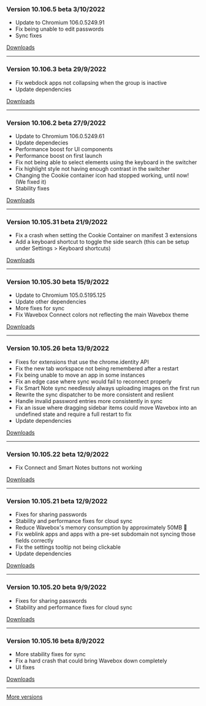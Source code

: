 <h3>Version 10.106.5 beta <span class="date">3/10/2022</span></h3>
<ul>
  <li>Update to Chromium 106.0.5249.91</li>
  <li>Fix being unable to edit passwords</li>
  <li>Sync fixes</li>
</ul>

[Downloads](https://wavebox.io/download/release/10.106.5.3)

---

<h3>Version 10.106.3 beta <span class="date">29/9/2022</span></h3>
<ul>
  <li>Fix webdock apps not collapsing when the group is inactive</li>
  <li>Update dependencies</li>
</ul>

[Downloads](https://wavebox.io/download/release/10.106.3.3)

---

<h3>Version 10.106.2 beta <span class="date">27/9/2022</span></h3>
<ul>
  <li>Update to Chromium 106.0.5249.61</li>
  <li>Update dependecies</li>
  <li>Performance boost for UI components</li>
  <li>Performance boost on first launch</li>
  <li>Fix not being able to select elements using the keyboard in the switcher</li>
  <li>Fix highlight style not having enough contrast in the switcher</li>
  <li>Changing the Cookie container icon had stopped working, until now! (We fixed it)</li>
  <li>Stability fixes</li>
</ul>

[Downloads](https://wavebox.io/download/release/10.106.2.3)

---

<h3>Version 10.105.31 beta <span class="date">21/9/2022</span></h3>
<ul>
  <li>Fix a crash when setting the Cookie Container on manifest 3 extensions</li>
  <li>Add a keyboard shortcut to toggle the side search (this can be setup under Settings > Keyboard shortcuts)</li>
</ul>

[Downloads](https://wavebox.io/download/release/10.105.31.3)

---

<h3>Version 10.105.30 beta <span class="date">15/9/2022</span></h3>
<ul>
  <li>Update to Chromium 105.0.5195.125</li>
  <li>Update other dependencies</li>
  <li>More fixes for sync</li>
  <li>Fix Wavebox Connect colors not reflecting the main Wavebox theme</li>
</ul>

[Downloads](https://wavebox.io/download/release/10.105.30.3)

---

<h3>Version 10.105.26 beta <span class="date">13/9/2022</span></h3>
<ul>
  <li>Fixes for extensions that use the chrome.identity API</li>
  <li>Fix the new tab workspace not being remembered after a restart</li>
  <li>Fix being unable to move an app in some instances</li>
  <li>Fix an edge case where sync would fail to reconnect properly</li>
  <li>Fix Smart Note sync needlessly always uploading images on the first run</li>
  <li>Rewrite the sync dispatcher to be more consistent and reslient</li>
  <li>Handle invalid password entries more consistently in sync</li>
  <li>Fix an issue where dragging sidebar items could move Wavebox into an undefined state and require a full restart to fix</li>
  <li>Update dependencies</li>
</ul>

[Downloads](https://wavebox.io/download/release/10.105.26.3)

---

<h3>Version 10.105.22 beta <span class="date">12/9/2022</span></h3>
<ul>
  <li>Fix Connect and Smart Notes buttons not working</li>
</ul>

[Downloads](https://wavebox.io/download/release/10.105.22.3)

---

<h3>Version 10.105.21 beta <span class="date">12/9/2022</span></h3>
<ul>
  <li>Fixes for sharing passwords</li>
  <li>Stability and performance fixes for cloud sync</li>
  <li>Reduce Wavebox's memory consumption by approximately 50MB 🤩</li>
  <li>Fix weblink apps and apps with a pre-set subdomain not syncing those fields correctly</li>
  <li>Fix the settings tooltip not being clickable</li>
  <li>Update dependencies</li>
</ul>

[Downloads](https://wavebox.io/download/release/10.105.21.3)

---

<h3>Version 10.105.20 beta <span class="date">9/9/2022</span></h3>
<ul>
  <li>Fixes for sharing passwords</li>
  <li>Stability and performance fixes for cloud sync</li>
</ul>

[Downloads](https://wavebox.io/download/release/10.105.20.3)

---

<h3>Version 10.105.16 beta <span class="date">8/9/2022</span></h3>
<ul>
  <li>More stability fixes for sync</li>
  <li>Fix a hard crash that could bring Wavebox down completely</li>
  <li>UI fixes</li>
</ul>

[Downloads](https://wavebox.io/download/release/10.105.16.3)

---
[More versions](https://wavebox.io/changelog/beta/)